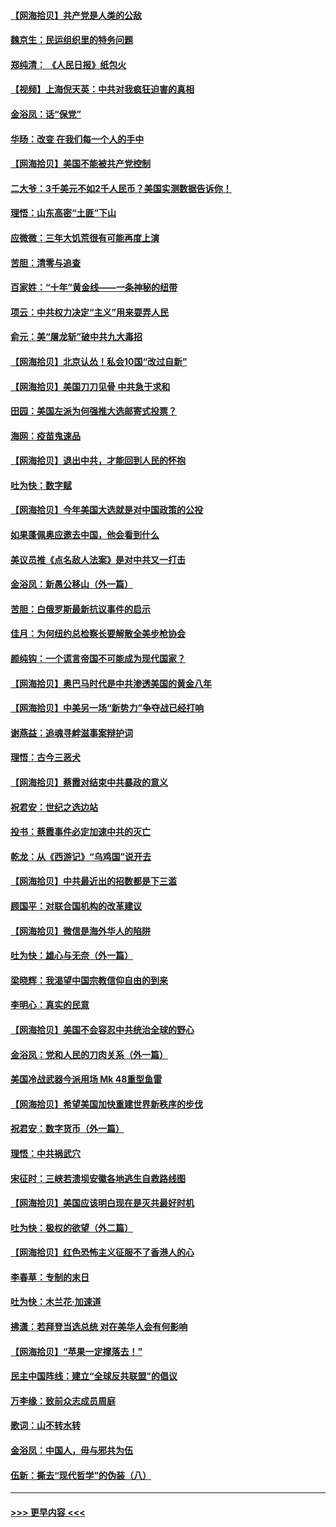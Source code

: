 #### [【网海拾贝】共产党是人类的公敌](../pages/nsc993/n12363182.md?t=08290051) 
#### [魏京生：民运组织里的特务问题](../pages/nsc993/n12363010.md?t=08290051) 
#### [郑纯清： 《人民日报》纸包火](../pages/nsc993/n12362706.md?t=08290051) 
#### [【视频】上海倪天英：中共对我疯狂迫害的真相](../pages/nsc993/n12356341.md?t=08290051) 
#### [金浴凤：话“保党”](../pages/nsc993/n12361867.md?t=08290051) 
#### [华旸：改变 在我们每一个人的手中](../pages/nsc993/n12361774.md?t=08290051) 
#### [【网海拾贝】美国不能被共产党控制](../pages/nsc993/n12360271.md?t=08290051) 
#### [二大爷：3千美元不如2千人民币？美国实测数据告诉你！](../pages/nsc993/n12358563.md?t=08290051) 
#### [理悟：山东高密“土匪”下山](../pages/nsc993/n12358535.md?t=08290051) 
#### [应微微：三年大饥荒很有可能再度上演](../pages/nsc993/n12358523.md?t=08290051) 
#### [苦胆：清零与追查](../pages/nsc993/n12358501.md?t=08290051) 
#### [百家姓：“十年”黄金线——一条神秘的纽带](../pages/nsc993/n12358319.md?t=08290051) 
#### [项云：中共权力决定“主义”用来耍弄人民](../pages/nsc993/n12358172.md?t=08290051) 
#### [俞元：美“屠龙斩”破中共九大毒招](../pages/nsc993/n12357822.md?t=08290051) 
#### [【网海拾贝】北京认怂！私会10国“改过自新”](../pages/nsc993/n12357784.md?t=08290051) 
#### [【网海拾贝】美国刀刀见骨 中共急于求和](../pages/nsc993/n12355511.md?t=08290051) 
#### [田园：美国左派为何强推大选邮寄式投票？](../pages/nsc993/n12352963.md?t=08290051) 
#### [海网：疫苗鬼速品](../pages/nsc993/n12354438.md?t=08290051) 
#### [【网海拾贝】退出中共，才能回到人民的怀抱](../pages/nsc993/n12352634.md?t=08290051) 
#### [吐为快：数字赋](../pages/nsc993/n12352317.md?t=08290051) 
#### [【网海拾贝】今年美国大选就是对中国政策的公投](../pages/nsc993/n12350973.md?t=08290051) 
#### [如果蓬佩奥应邀去中国，他会看到什么](../pages/nsc993/n12350945.md?t=08290051) 
#### [美议员推《点名敌人法案》是对中共又一打击](../pages/nsc993/n12350765.md?t=08290051) 
#### [金浴凤：新愚公移山（外一篇）](../pages/nsc993/n12350253.md?t=08290051) 
#### [苦胆：白俄罗斯最新抗议事件的启示](../pages/nsc993/n12349989.md?t=08290051) 
#### [佳月：为何纽约总检察长要解散全美步枪协会](../pages/nsc993/n12349939.md?t=08290051) 
#### [颜纯钩：一个谎言帝国不可能成为现代国家？](../pages/nsc993/n12349898.md?t=08290051) 
#### [【网海拾贝】奥巴马时代是中共渗透美国的黄金八年](../pages/nsc993/n12349284.md?t=08290051) 
#### [【网海拾贝】中美另一场“新势力”争夺战已经打响](../pages/nsc993/n12346998.md?t=08290051) 
#### [谢燕益：追魂寻衅滋事案辩护词](../pages/nsc993/n12346892.md?t=08290051) 
#### [理悟：古今三恶犬](../pages/nsc993/n12345190.md?t=08290051) 
#### [【网海拾贝】蔡霞对结束中共暴政的意义](../pages/nsc993/n12344263.md?t=08290051) 
#### [祝君安：世纪之选边站](../pages/nsc993/n12342382.md?t=08290051) 
#### [投书：蔡霞事件必定加速中共的灭亡](../pages/nsc993/n12341881.md?t=08290051) 
#### [乾龙：从《西游记》“乌鸡国”说开去](../pages/nsc993/n12341690.md?t=08290051) 
#### [【网海拾贝】中共最近出的招数都是下三滥](../pages/nsc993/n12341593.md?t=08290051) 
#### [顾国平：对联合国机构的改革建议](../pages/nsc993/n12339928.md?t=08290051) 
#### [【网海拾贝】微信是海外华人的陷阱](../pages/nsc993/n12338868.md?t=08290051) 
#### [吐为快：雄心与无奈（外一篇）](../pages/nsc993/n12338132.md?t=08290051) 
#### [梁晓辉：我渴望中国宗教信仰自由的到来](../pages/nsc993/n12336657.md?t=08290051) 
#### [李明心：真实的民意](../pages/nsc993/n12336089.md?t=08290051) 
#### [【网海拾贝】美国不会容忍中共统治全球的野心](../pages/nsc993/n12336063.md?t=08290051) 
#### [金浴凤：党和人民的刀肉关系（外一篇）](../pages/nsc993/n12335834.md?t=08290051) 
#### [美国冷战武器今派用场 Mk 48重型鱼雷](../pages/nsc993/n12335354.md?t=08290051) 
#### [【网海拾贝】希望美国加快重建世界新秩序的步伐](../pages/nsc993/n12334224.md?t=08290051) 
#### [祝君安：数字货币（外一篇）](../pages/nsc993/n12334186.md?t=08290051) 
#### [理悟：中共祸武穴](../pages/nsc993/n12333962.md?t=08290051) 
#### [宋征时：三峡若溃坝安徽各地逃生自救路线图](../pages/nsc993/n12332450.md?t=08290051) 
#### [【网海拾贝】美国应该明白现在是灭共最好时机](../pages/nsc993/n12332313.md?t=08290051) 
#### [吐为快：极权的欲望（外二篇）](../pages/nsc993/n12332089.md?t=08290051) 
#### [【网海拾贝】红色恐怖主义征服不了香港人的心](../pages/nsc993/n12329296.md?t=08290051) 
#### [李春草：专制的末日](../pages/nsc993/n12329079.md?t=08290051) 
#### [吐为快：木兰花‧加速道](../pages/nsc993/n12327366.md?t=08290051) 
#### [拂潇：若拜登当选总统 对在美华人会有何影响](../pages/nsc993/n12295996.md?t=08290051) 
#### [【网海拾贝】“苹果一定撑落去！”](../pages/nsc993/n12326784.md?t=08290051) 
#### [民主中国阵线：建立“全球反共联盟”的倡议](../pages/nsc993/n12324177.md?t=08290051) 
#### [万李缘：致前众志成员周庭](../pages/nsc993/n12324635.md?t=08290051) 
#### [歌词：山不转水转](../pages/nsc993/n12324599.md?t=08290051) 
#### [金浴凤：中国人，毋与邪共为伍](../pages/nsc993/n12324257.md?t=08290051) 
#### [伍新：撕去“现代哲学”的伪装（八）](../pages/nsc993/n12324188.md?t=08290051) 

----
#### [ >>> 更早内容 <<< ](../indexes/nsc993-earlier.md)
